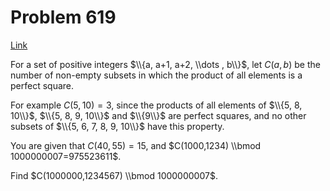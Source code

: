 # Problem 619

[Link](https://projecteuler.net/problem=619)

For a set of positive integers $\\{a, a+1, a+2, \\dots , b\\}$, let $C(a,b)$ be the number of non-empty subsets in which the product of all elements is a perfect square.

For example $C(5,10)=3$, since the products of all elements of $\\{5, 8, 10\\}$, $\\{5, 8, 9, 10\\}$ and $\\{9\\}$ are perfect squares, and no other subsets of $\\{5, 6, 7, 8, 9, 10\\}$ have this property.

You are given that $C(40,55) =15$, and $C(1000,1234) \\bmod 1000000007=975523611$.

Find $C(1000000,1234567) \\bmod 1000000007$.